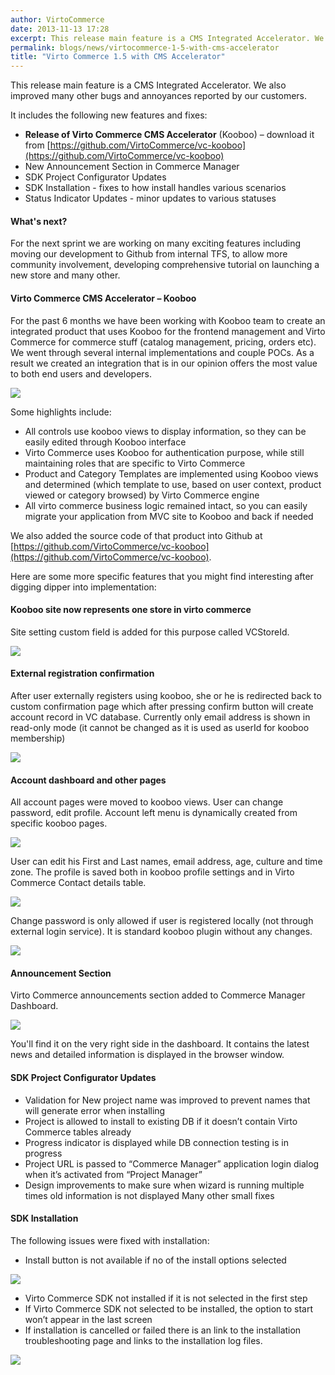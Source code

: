 ```yaml
---
author: VirtoCommerce
date: 2013-11-13 17:28
excerpt: This release main feature is a CMS Integrated Accelerator. We also improved many other bugs and annoyances reported by our customers.
permalink: blogs/news/virtocommerce-1-5-with-cms-accelerator
title: "Virto Commerce 1.5 with CMS Accelerator"
---
```

This release main feature is a CMS Integrated Accelerator. We also improved many other bugs and annoyances reported by our customers.

It includes the following new features and fixes:

* **Release of Virto Commerce CMS Accelerator** (Kooboo) – download it from [https://github.com/VirtoCommerce/vc-kooboo](https://github.com/VirtoCommerce/vc-kooboo)
* New Announcement Section in Commerce Manager
* SDK Project Configurator Updates
* SDK Installation - fixes to how install handles various scenarios
* Status Indicator Updates - minor updates to various statuses

#### What's next?

For the next sprint we are working on many exciting features including moving our development to Github from internal TFS, to allow more community involvement, developing comprehensive tutorial on launching a new store and many other.

#### Virto Commerce CMS Accelerator – Kooboo

For the past 6 months we have been working with Kooboo team to create an integrated product that uses Kooboo for the frontend management and Virto Commerce for commerce stuff (catalog management, pricing, orders etc). We went through several internal implementations and couple POCs. As a result we created an integration that is in our opinion offers the most value to both end users and developers.

![](../../assets/images/blog/tmp1392.png)

Some highlights include:

* All controls use kooboo views to display information, so they can be easily edited through Kooboo interface 
* Virto Commerce uses Kooboo for authentication purpose, while still maintaining roles that are specific to Virto Commerce 
* Product and Category Templates are implemented using Kooboo views and determined (which template to use, based on user context, product viewed or category browsed) by Virto Commerce engine 
* All virto commerce business logic remained intact, so you can easily migrate your application from MVC site to Kooboo and back if needed

We also added the source code of that product into Github at [https://github.com/VirtoCommerce/vc-kooboo](https://github.com/VirtoCommerce/vc-kooboo).

Here are some more specific features that you might find interesting after digging dipper into implementation:

#### Kooboo site now represents one store in virto commerce

Site setting custom field is added for this purpose called VCStoreId.

![](../../assets/images/blog/clip_image002_.png)

#### External registration confirmation

After user externally registers using kooboo, she or he is redirected back to custom confirmation page which after pressing confirm button will create account record in VC database. Currently only email address is shown in read-only mode (it cannot be changed as it is used as userId for kooboo membership)

![](../../assets/images/blog/clip_image004.png)

#### Account dashboard and other pages

All account pages were moved to kooboo views. User can change password, edit profile. Account left menu is dynamically created from specific kooboo pages.

![](../../assets/images/blog/clip_image006.png)

User can edit his First and Last names, email address, age, culture and time zone. The profile is saved both in kooboo profile settings and in Virto Commerce Contact details table.

![](../../assets/images/blog/clip_image008.png)

Change password is only allowed if user is registered locally (not through external login service). It is standard kooboo plugin without any changes.

![](../../assets/images/blog/clip_image010.png)

#### Announcement Section

Virto Commerce announcements section added to Commerce Manager Dashboard.

![](../../assets/images/blog/clip_image002__.jpg)

You'll find it on the very right side in the dashboard. It contains the latest news and detailed information is displayed in the browser window.

#### SDK Project Configurator Updates

* Validation for New project name was improved to prevent names that will generate error when installing
* Project is allowed to install to existing DB if it doesn’t contain Virto Commerce tables already
* Progress indicator is displayed while DB connection testing is in progress
* Project URL is passed to “Commerce Manager” application login dialog when it’s activated from “Project Manager”
* Design improvements to make sure when wizard is running multiple times old information is not displayed  Many other small fixes

#### SDK Installation

The following issues were fixed with installation:

* Install button is not available if no of the install options selected

![](../../assets/images/blog/base643ac26e4a9c7f683c.png)

* Virto Commerce SDK not installed if it is not selected in the first step
* If Virto Commerce SDK not selected to be installed, the option to start won’t appear in the last screen
* If installation is cancelled or failed there is an link to the installation troubleshooting page and links to the installation log files.

![](../../assets/images/blog/base64687d6d485df067ae.png)
